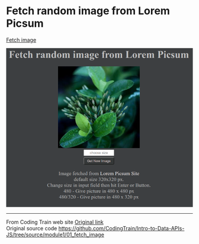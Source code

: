 # Fetch random image from Lorem Picsum

[Fetch image](https://milan-micic.github.io/js-juniors/fetchImg/)  

[![Fetch Image Picture][1]][2]  

---  

From Coding Train web site [Original link](https://thecodingtrain.com/Courses/data-and-apis/1.1-fetch.html)  
Original source code https://github.com/CodingTrain/Intro-to-Data-APIs-JS/tree/source/module1/01_fetch_image  

[1]: ../img/lorempicsum.png  
[2]: https://milan-micic.github.io/js-juniors/fetchImg/  
